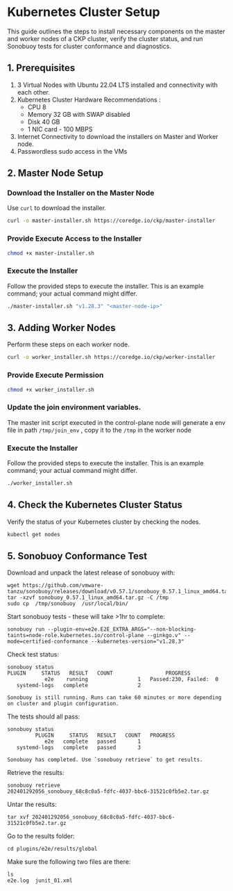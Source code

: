 # Kubernetes Cluster Setup 

This guide outlines the steps to install necessary components on the master and worker nodes of a CKP cluster, verify the cluster status, and run Sonobuoy tests for cluster conformance and diagnostics.

## 1. Prerequisites
1. 3 Virtual Nodes with Ubuntu 22.04 LTS installed and connectivity with each other.
3. Kubernetes Cluster Hardware Recommendations :
   - CPU 8 
   - Memory 32 GB  with SWAP disabled
   - Disk 40 GB
   - 1 NIC card - 100 MBPS
5. Internet Connectivity to download the installers on Master and Worker node.
6. Passwordless sudo access in the VMs

## 2. Master Node Setup
### Download the Installer on the Master Node

Use `curl` to download the installer.
```bash
curl -o master-installer.sh https://coredge.io/ckp/master-installer
```
### Provide Execute Access to the Installer
```bash
chmod +x master-installer.sh
```
### Execute the Installer

Follow the provided steps to execute the installer. This is an example command; your actual command might differ.

```bash
./master-installer.sh "v1.28.3" "<master-node-ip>"
```

## 3. Adding Worker Nodes

Perform these steps on each worker node. 

```bash
curl -o worker_installer.sh https://coredge.io/ckp/worker-installer
```

### Provide Execute Permission

```bash
chmod +x worker_installer.sh
```

### Update the join environment variables.
The master init script executed in the control-plane node will generate a env file in path `/tmp/join_env` , copy it to the `/tmp` in the worker node

### Execute the Installer

Follow the provided steps to execute the installer. This is an example command; your actual command might differ.

```bash
./worker_installer.sh
```
## 4. Check the Kubernetes Cluster Status

Verify the status of your Kubernetes cluster by checking the nodes.

```bash
kubectl get nodes
```

## 5. Sonobuoy Conformance Test

Download and unpack the latest release of sonobuoy with:
```
wget https://github.com/vmware-tanzu/sonobuoy/releases/download/v0.57.1/sonobuoy_0.57.1_linux_amd64.tar.gz
tar -xzvf sonobuoy_0.57.1_linux_amd64.tar.gz -C /tmp
sudo cp  /tmp/sonobuoy  /usr/local/bin/
```

Start sonobuoy tests - these will take >1hr to complete:

```
sonobuoy run --plugin-env=e2e.E2E_EXTRA_ARGS="--non-blocking-taints=node-role.kubernetes.io/control-plane --ginkgo.v" --mode=certified-conformance --kubernetes-version="v1.28.3"
```

Check test status:

```
sonobuoy status
PLUGIN     STATUS   RESULT   COUNT                 PROGRESS
            e2e    running                1   Passed:230, Failed:  0
   systemd-logs   complete                2                         

Sonobuoy is still running. Runs can take 60 minutes or more depending on cluster and plugin configuration.
```

The tests should all pass:
```
sonobuoy status
         PLUGIN     STATUS   RESULT   COUNT   PROGRESS
            e2e   complete   passed       1           
   systemd-logs   complete   passed       3           

Sonobuoy has completed. Use `sonobuoy retrieve` to get results.
```

Retrieve the results:
```
sonobuoy retrieve
202401292056_sonobuoy_68c8c0a5-fdfc-4037-bbc6-31521c0fb5e2.tar.gz
```

Untar the results:
```
tar xvf 202401292056_sonobuoy_68c8c0a5-fdfc-4037-bbc6-31521c0fb5e2.tar.gz
```

Go to the results folder:
```
cd plugins/e2e/results/global
```

Make sure the following two files are there:
```
ls
e2e.log  junit_01.xml
```
